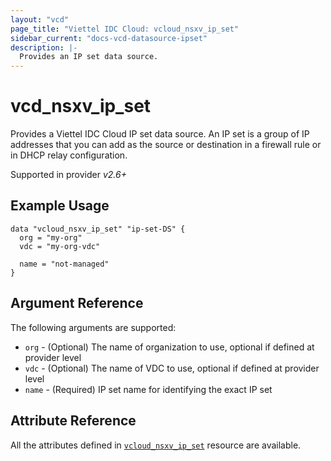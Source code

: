 ```yaml
---
layout: "vcd"
page_title: "Viettel IDC Cloud: vcloud_nsxv_ip_set"
sidebar_current: "docs-vcd-datasource-ipset"
description: |-
  Provides an IP set data source.
---
```


# vcd\_nsxv\_ip\_set

Provides a Viettel IDC Cloud IP set data source. An IP set is a group of IP addresses that you can add
  as the source or destination in a firewall rule or in DHCP relay configuration.

Supported in provider *v2.6+*

## Example Usage

```hcl
data "vcloud_nsxv_ip_set" "ip-set-DS" {
  org = "my-org"
  vdc = "my-org-vdc"

  name = "not-managed"
}
```

## Argument Reference

The following arguments are supported:

* `org` - (Optional) The name of organization to use, optional if defined at provider level
* `vdc` - (Optional) The name of VDC to use, optional if defined at provider level
* `name` - (Required) IP set name for identifying the exact IP set

## Attribute Reference

All the attributes defined in [`vcloud_nsxv_ip_set`](/providers/vmware/vcd/latest/docs/resources/nsxv_ip_set) resource are available.
